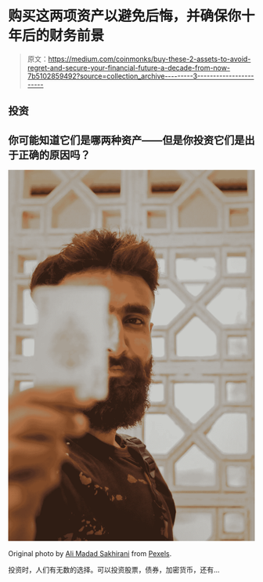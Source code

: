 # 购买这两项资产以避免后悔，并确保你十年后的财务前景

> 原文：<https://medium.com/coinmonks/buy-these-2-assets-to-avoid-regret-and-secure-your-financial-future-a-decade-from-now-7b5102859492?source=collection_archive---------3----------------------->

## 投资

## 你可能知道它们是哪两种资产——但是你投资它们是出于正确的原因吗？

![](img/7e63edf3e97b8081f98e5599dc3ad41f.png)

Original photo by [Ali Madad Sakhirani](https://www.pexels.com/@imalimadad?utm_content=attributionCopyText&utm_medium=referral&utm_source=pexels) from [Pexels](https://www.pexels.com/photo/close-up-shot-of-a-bearded-man-8453599/?utm_content=attributionCopyText&utm_medium=referral&utm_source=pexels).

投资时，人们有无数的选择。可以投资股票，债券，加密货币，还有…